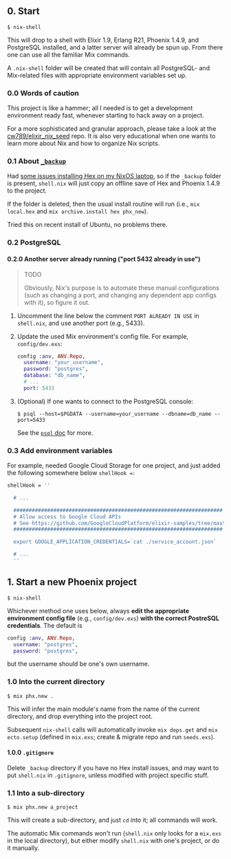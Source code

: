 ## 0. Start

```text
$ nix-shell
```

This will  drop to a  shell with Elixir  1.9, Erlang
R21, Phoenix 1.4.9, and  PostgreSQL installed, and a
latter server  will already  be spun up.  From there
one can use all the familiar Mix commands.

A  `.nix-shell` folder  will  be  created that  will
contain all  PostgreSQL- and Mix-related  files with
appropriate environment variables set up.

### 0.0 Words of caution

This project  is like a  hammer; all I needed  is to
get a  development environment ready  fast, whenever
starting to hack away on a project.

For  a  more  sophisticated and  granular  approach,
please take a look at the
[cw789/elixir_nix_seed](https://github.com/cw789/elixir_nix_seed)
repo. It is also very  educational when one wants to
learn  more  about  Nix  and  how  to  organize  Nix
scripts.

### 0.1 About [`_backup`](./_backup)

Had
[some issues installing Hex on my NixOS laptop](https://elixirforum.com/t/mix-local-hex-consumes-all-memory),
so if  the `_backup` folder is  present, `shell.nix`
will just  copy an offline  save of Hex  and Phoenix
1.4.9 to the project.

If  the folder  is deleted,  then the  usual install
routine  will run  (i.e., `mix  local.hex` and  `mix
archive.install hex phx_new`).

Tried this on recent  install of Ubuntu, no problems
there.

### 0.2 PostgreSQL

#### 0.2.0 Another server already running ("port 5432 already in use")

> TODO
>
> Obviously,  Nix's  purpose   is  to  automate  these
> manual configurations (such as  changing a port, and
> changing  any dependent  app  configs  with it),  so
> figure it out.

1. Uncomment the  line below the comment  `PORT ALREADY
   IN USE` in `shell.nix`,  and use another port (e.g.,
   5433).

2. Update  the used  Mix environment's  config file.
   For example, `config/dev.exs`:

   ```elixir
   config :anv, ANV.Repo,
     username: "your_username",
     password: "postgres",
     database: "db_name",
     # ...
     port: 5433
   ```

3. (Optional)  If  one  wants  to  connect  to  the
   PostgreSQL console:

   ```
   $ psql --host=$PGDATA --username=your_username --dbname=db_name --port=5433
   ```

   See the [`psql` doc](https://www.postgresql.org/docs/current/app-psql.html) for more.

### 0.3 Add environment variables

For example, needed Google Cloud Storage for one project, and just added the following somewhere below `shellHook =`:

```nix
shellHook = ''

  # ...

  ####################################################################
  # Allow access to Google Cloud APIs
  # See https://github.com/GoogleCloudPlatform/elixir-samples/tree/master/storage
  ####################################################################

  export GOOGLE_APPLICATION_CREDENTIALS=`cat ./service_account.json`

  # ...
  ''
```

## 1. Start a new Phoenix project

```text
$ nix-shell
```

Whichever  method  one  uses  below,  always  **edit
the  appropriate  environment config  file**  (e.g.,
`config/dev.exs`)   **with  the   correct  PostreSQL
credentials**. The default is

```elixir
config :anv, ANV.Repo,
  username: "postgres",
  password: "postgres",
```

but the username should be one's own username.

### 1.0 Into the current directory

```text
$ mix phx.new .
```

This will infer the main module's name from the name
of the  current directory, and drop  everything into
the project root.

Subsequent  `nix-shell`   calls  will  automatically
invoke `mix deps.get`  and `mix ecto.setup` (defined
in  `mix.exs`;   create  &  migrate  repo   and  run
`seeds.exs`).

#### 1.0.0 `.gitignore`

Delete  `_backup`  directory  if  you  have  no  Hex
install issues,  and may want to  put `shell.nix` in
`.gitignore`, unless modified  with project specific
stuff.

### 1.1 Into a sub-directory

```text
$ mix phx.new a_project
```

This will create a sub-directory, and just `cd` into
it; all commands will work.

The  automatic Mix  commands won't  run (`shell.nix`
only looks for a  `mix.exs` in the local directory),
but either modify `shell.nix`  with one's project, or
do it manually.
